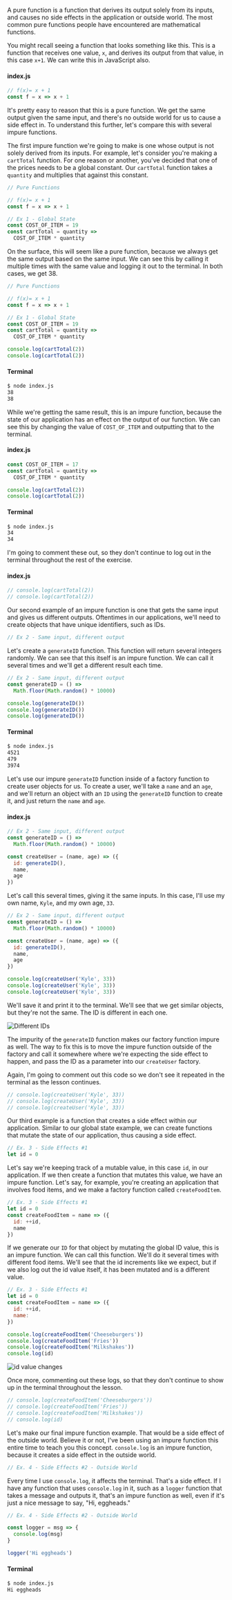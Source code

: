 A pure function is a function that derives its output solely from its inputs, and causes no side effects in the application or outside world. The most common pure functions people have encountered are mathematical functions.

You might recall seeing a function that looks something like this. This is a function that receives one value, `x`, and derives its output from that value, in this case `x+1`. We can write this in JavaScript also.

#### index.js
```js
// f(x)= x + 1
const f = x => x + 1
```

It's pretty easy to reason that this is a pure function. We get the same output given the same input, and there's no outside world for us to cause a side effect in. To understand this further, let's compare this with several impure functions.

The first impure function we're going to make is one whose output is not solely derived from its inputs. For example, let's consider you're making a `cartTotal` function. For one reason or another, you've decided that one of the prices needs to be a global constant. Our `cartTotal` function takes a `quantity` and multiplies that against this constant.

```js
// Pure Functions

// f(x)= x + 1
const f = x => x + 1

// Ex 1 - Global State 
const COST_OF_ITEM = 19
const cartTotal = quantity =>
  COST_OF_ITEM * quantity 
```

On the surface, this will seem like a pure function, because we always get the same output based on the same input. We can see this by calling it multiple times with the same value and logging it out to the terminal. In both cases, we get 38.

```js
// Pure Functions

// f(x)= x + 1
const f = x => x + 1

// Ex 1 - Global State 
const COST_OF_ITEM = 19
const cartTotal = quantity =>
  COST_OF_ITEM * quantity 

console.log(cartTotal(2))
console.log(cartTotal(2))
```

#### Terminal
```bash
$ node index.js
38
38
```

While we're getting the same result, this is an impure function, because the state of our application has an effect on the output of our function. We can see this by changing the value of `COST_OF_ITEM` and outputting that to the terminal.

#### index.js
```js
const COST_OF_ITEM = 17
const cartTotal = quantity =>
  COST_OF_ITEM * quantity 

console.log(cartTotal(2))
console.log(cartTotal(2))
```

#### Terminal
```bash
$ node index.js
34
34
```

I'm going to comment these out, so they don't continue to log out in the terminal throughout the rest of the exercise.

#### index.js
```js
// console.log(cartTotal(2))
// console.log(cartTotal(2))
```

Our second example of an impure function is one that gets the same input and gives us different outputs. Oftentimes in our applications, we'll need to create objects that have unique identifiers, such as IDs.

```js
// Ex 2 - Same input, different output 
```

Let's create a `generateID` function. This function will return several integers randomly. We can see that this itself is an impure function. We can call it several times and we'll get a different result each time.

```js
// Ex 2 - Same input, different output 
const generateID = () =>
  Math.floor(Math.random() * 10000)

console.log(generateID())
console.log(generateID())
console.log(generateID())
```

#### Terminal
```bash
$ node index.js
4521
479
3974
```

Let's use our impure `generateID` function inside of a factory function to create user objects for us. To create a user, we'll take a `name` and an `age`, and we'll return an object with an `ID` using the `generateID` function to create it, and just return the `name` and `age`.

#### index.js
```js
// Ex 2 - Same input, different output 
const generateID = () =>
  Math.floor(Math.random() * 10000)

const createUser = (name, age) => ({
  id: generateID(),
  name,
  age
})
```

Let's call this several times, giving it the same inputs. In this case, I'll use my own name, `Kyle`, and my own age, `33`. 

```js
// Ex 2 - Same input, different output 
const generateID = () =>
  Math.floor(Math.random() * 10000)

const createUser = (name, age) => ({
  id: generateID(),
  name,
  age
})

console.log(createUser('Kyle', 33))
console.log(createUser('Kyle', 33))
console.log(createUser('Kyle', 33))
```

We'll save it and print it to the terminal. We'll see that we get similar objects, but they're not the same. The ID is different in each one.

![Different IDs](https://res.cloudinary.com/dg3gyk0gu/image/upload/v1554156189/transcript-images/javascript-identify-side-effects-by-comparing-pure-and-impure-javascript-functions-342b2167-exercise-2-generateID-function.jpg)

The impurity of the `generateID` function makes our factory function impure as well. The way to fix this is to move the impure function outside of the factory and call it somewhere where we're expecting the side effect to happen, and pass the ID as a parameter into our `createUser` factory.

Again, I'm going to comment out this code so we don't see it repeated in the terminal as the lesson continues.

```js
// console.log(createUser('Kyle', 33))
// console.log(createUser('Kyle', 33))
// console.log(createUser('Kyle', 33))
```

Our third example is a function that creates a side effect within our application. Similar to our global state example, we can create functions that mutate the state of our application, thus causing a side effect.

```js
// Ex. 3 - Side Effects #1 
let id = 0 
```

Let's say we're keeping track of a mutable value, in this case `id`, in our application. If we then create a function that mutates this value, we have an impure function. Let's say, for example, you're creating an application that involves food items, and we make a factory function called `createFoodItem`.

```js
// Ex. 3 - Side Effects #1 
let id = 0 
const createFoodItem = name => ({
  id: ++id,
  name
})
```

If we generate our `ID` for that object by mutating the global ID value, this is an impure function. We can call this function. We'll do it several times with different food items. We'll see that the id increments like we expect, but if we also log out the id value itself, it has been mutated and is a different value.

```js
// Ex. 3 - Side Effects #1 
let id = 0 
const createFoodItem = name => ({
  id: ++id,
  name:
})

console.log(createFoodItem('Cheeseburgers'))
console.log(createFoodItem('Fries'))
console.log(createFoodItem('Milkshakes'))
console.log(id)
```

![id value changes](https://res.cloudinary.com/dg3gyk0gu/image/upload/v1554156187/transcript-images/javascript-identify-side-effects-by-comparing-pure-and-impure-javascript-functions-342b2167-id-value-changes.jpg)

Once more, commenting out these logs, so that they don't continue to show up in the terminal throughout the lesson.

```js
// console.log(createFoodItem('Cheeseburgers'))
// console.log(createFoodItem('Fries'))
// console.log(createFoodItem('Milkshakes'))
// console.log(id)
```

Let's make our final impure function example. That would be a side effect of the outside world. Believe it or not, I've been using an impure function this entire time to teach you this concept. `console.log` is an impure function, because it creates a side effect in the outside world.

```js
// Ex. 4 - Side Effects #2 - Outside World 
```

Every time I use `console.log`, it affects the terminal. That's a side effect. If I have any function that uses `console.log` in it, such as a `logger` function that takes a message and outputs it, that's an impure function as well, even if it's just a nice message to say, "Hi, eggheads."

```js
// Ex. 4 - Side Effects #2 - Outside World 

const logger = msg => {
  console.log(msg)
}

logger('Hi eggheads')
```

#### Terminal
```bash
$ node index.js
Hi eggheads
```